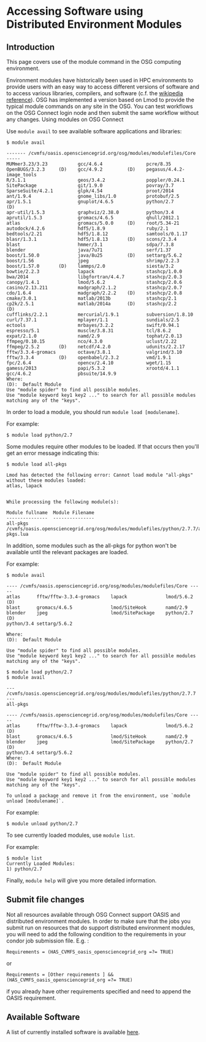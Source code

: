 
[title]: - "Accessing Software using Distributed Environment Modules"
 

# Accessing Software using Distributed Environment Modules
## Introduction

This page covers use of the module command in the OSG computing environment.  

Environment modules have historically been used in HPC environments to provide users with an easy way to access different versions of software and to access various libraries, compilers, and software (c.f. the [wikipedia reference](https://en.wikipedia.org/wiki/Environment_Modules_%28software%29)).  OSG has implemented a version based on Lmod to provide the typical module commands on any site in the OSG.  You can test workflows on the OSG Connect login node and then submit the same workflow without any changes.
Using modules on OSG Connect

Use `module avail` to see available software applications and libraries:

	$ module avail
	
	------- /cvmfs/oasis.opensciencegrid.org/osg/modules/modulefiles/Core -----
   	MUMmer3.23/3.23           gcc/4.6.4                pcre/8.35
   	OpenBUGS/3.2.3     (D)    gcc/4.9.2         (D)    pegasus/4.4.2-image_tools
   	R/3.1.1                   geos/3.4.2               poppler/0.24.1
   	SitePackage               git/1.9.0                povray/3.7
   	SparseSuite/4.2.1         glpk/4.54                proot/2014
   	ant/1.9.4                 gnome_libs/1.0           protobuf/2.5
   	apr/1.5.1                 gnuplot/4.6.5            python/2.7                (D)
   	apr-util/1.5.3            graphviz/2.38.0          python/3.4
   	aprutil/1.5.3             gromacs/4.6.5            qhull/2012.1
   	atlas                     gromacs/5.0.0     (D)    root/5.34-21
   	autodock/4.2.6            hdf5/1.8.9               ruby/2.1
   	bedtools/2.21             hdf5/1.8.12              samtools/0.1.17
   	blasr/1.3.1               hdf5/1.8.13       (D)    scons/2.3.4
   	blast                     hmmer/3.1                sdpa/7.3.8
   	blender                   java/7u71                serf/1.37
   	boost/1.50.0              java/8u25         (D)    settarg/5.6.2
   	boost/1.56                jpeg                     shrimp/2.2.3
   	boost/1.57.0       (D)    lammps/2.0               siesta/3.2
   	bowtie/2.2.3              lapack                   stashcp/1.0.0
   	bwa/2014                  libgfortran/4.4.7        stashcp/2.0.3
   	canopy/1.4.1              lmod/5.6.2               stashcp/2.0.6
   	casino/2.13.211           madgraph/2.1.2           stashcp/2.0.7
   	cdo/1.6.4                 madgraph/2.2.2    (D)    stashcp/2.0.8
   	cmake/3.0.1               matlab/2013b             stashcp/2.1
   	cp2k/2.5.1                matlab/2014a      (D)    stashcp/2.2               (D)
   	cufflinks/2.2.1           mercurial/1.9.1          subversion/1.8.10
   	curl/7.37.1               mplayer/1.1              sundials/2.5
   	ectools                   mrbayes/3.2.2            swift/0.94.1
   	espresso/5.1              muscle/3.8.31            tcl/8.6.2
   	expat/2.1.0               namd/2.9                 tophat/2.0.13
   	ffmpeg/0.10.15            nco/4.3.0                uclust/2.22
   	ffmpeg/2.5.2       (D)    netcdf/4.2.0             udunits/2.2.17
   	fftw/3.3.4-gromacs        octave/3.8.1             valgrind/3.10
   	fftw/3.3.4         (D)    openbabel/2.3.2          vmd/1.9.1
   	fpc/2.6.4                 opencv/2.4.10            wget/1.15
   	gamess/2013               papi/5.3.2               xrootd/4.1.1
   	gcc/4.6.2                 pbsuite/14.9.9
  	Where:
   	(D):  Default Module
	Use "module spider" to find all possible modules.
	Use "module keyword key1 key2 ..." to search for all possible modules matching any of the "keys".

In order to load a module, you should run `module load [modulename]`.

For example:

	$ module load python/2.7

Some modules require other modules to be loaded. If that occurs then you'll get an error message indicating this:

	$ module load all-pkgs
	
	Lmod has detected the following error: Cannot load module "all-pkgs" without these modules loaded:
  	atlas, lapack


	While processing the following module(s):

	Module fullname  Module Filename
	---------------  ---------------
	all-pkgs         /cvmfs/oasis.opensciencegrid.org/osg/modules/modulefiles/python/2.7.7/all-pkgs.lua

In addition, some modules such as the all-pkgs for python won't be available until the relevant packages are loaded.

For example:

	$ module avail
	
	---- /cvmfs/oasis.opensciencegrid.org/osg/modules/modulefiles/Core -----
   	atlas      fftw/fftw-3.3.4-gromacs    lapack              lmod/5.6.2 (D)    
   	blast      gromacs/4.6.5              lmod/SiteHook       namd/2.9          
   	blender    jpeg                       lmod/SitePackage    python/2.7 (D)
	python/3.4 settarg/5.6.2
   	
  	Where:
   	(D):  Default Module

	Use "module spider" to find all possible modules.
	Use "module keyword key1 key2 ..." to search for all possible modules matching any of the "keys".

	$ module load python/2.7
	$ module avail

	--- /cvmfs/oasis.opensciencegrid.org/osg/modules/modulefiles/python/2.7.7 ---
   	all-pkgs

	---- /cvmfs/oasis.opensciencegrid.org/osg/modules/modulefiles/Core -----
   	atlas      fftw/fftw-3.3.4-gromacs    lapack              lmod/5.6.2 (D)    
   	blast      gromacs/4.6.5              lmod/SiteHook       namd/2.9          
   	blender    jpeg                       lmod/SitePackage    python/2.7 (D)
	python/3.4 settarg/5.6.2
  	Where:
   	(D):  Default Module

	Use "module spider" to find all possible modules.
	Use "module keyword key1 key2 ..." to search for all possible modules matching any of the "keys".

	To unload a package and remove it from the environment, use `module unload [modulename]`.

For example:

	$ module unload python/2.7

To see currently loaded modules, use `module list`.

For example:

	$ module list
	Currently Loaded Modules:
  	1) python/2.7

Finally, `module help` will give you more detailed information.

## Submit file changes

Not all resources available through OSG Connect support OASIS and distributed environment modules.  In order to make
sure that the jobs you submit run on resources that do support distributed environment modules, you will need to add
the following condition to the requirements in your condor  job submission file. E.g. :

	Requirements = (HAS_CVMFS_oasis_opensciencegrid_org =?= TRUE)
	
	
or 

	Requirements = [Other requirements ] && (HAS_CVMFS_oasis_opensciencegrid_org =?= TRUE)

if you already have other requirements specified and need to append the OASIS requirement.

## Available Software

A list of currently installed software is available [here](http://support.opensciencegrid.org/support/solutions/articles/5000634397-software-modules-catalog). 

 
